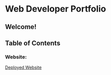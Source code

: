 # Web Developer Portfolio

## Welcome!

## Table of Contents

### Website:
[Deployed Website](https://marina-russ.github.io/)
